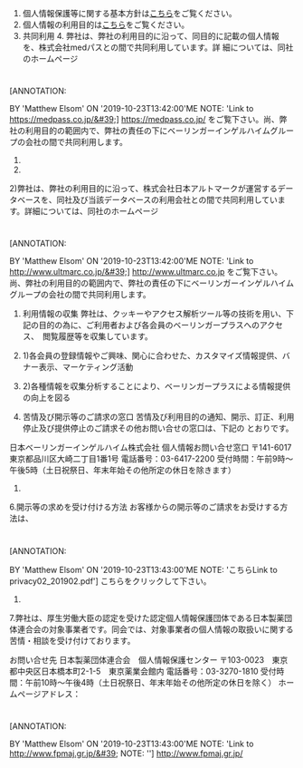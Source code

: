 
1. 個人情報保護等に関する基本方針は[こちら](#)をご覧ください。
2. 個人情報の利用目的は[こちら](#)をご覧ください。
3. 共同利用
	4. 弊社は、弊社の利用目的に沿って、同目的に記載の個人情報を、株式会社medパスとの間で共同利用しています。詳        細については、同社のホームページ
#
[ANNOTATION:

BY &#39;Matthew Elsom&#39;
ON &#39;2019-10-23T13:42:00&#39;ME
NOTE: &#39;Link to https://medpass.co.jp/&#39;]
https://medpass.co.jp/ をご覧下さい。尚、弊社の利用目的の範囲内で、弊社の責任の下にベーリンガーインゲルハイムグループの会社の間で共同利用します。

1.
  1.
2)弊社は、弊社の利用目的に沿って、株式会社日本アルトマークが運営するデータベースを、同社及び当該データベースの利用会社との間で共同利用しています。詳細については、同社のホームページ
#
[ANNOTATION:

BY &#39;Matthew Elsom&#39;
ON &#39;2019-10-23T13:42:00&#39;ME
NOTE: &#39;Link to http://www.ultmarc.co.jp/&#39;]
http://www.ultmarc.co.jp をご覧下さい。尚、弊社の利用目的の範囲内で、弊社の責任の下にベーリンガーインゲルハイムグループの会社の間で共同利用します。

1. 利用情報の収集
弊社は、クッキーやアクセス解析ツール等の技術を用い、下記の目的の為に、ご利用者および各会員のベーリンガープラスへのアクセス、　閲覧履歴等を収集しています。
  1. 1)各会員の登録情報やご興味、関心に合わせた、カスタマイズ情報提供、バナー表示、マーケティング活動
  2. 2)各種情報を収集分析することにより、ベーリンガープラスによる情報提供の向上を図る

1. 苦情及び開示等のご請求の窓口
苦情及び利用目的の通知、開示、訂正、利用停止及び提供停止のご請求その他お問い合せの窓口は、下記の        とおりです。

日本ベーリンガーインゲルハイム株式会社
個人情報お問い合せ窓口
〒141-6017　東京都品川区大崎二丁目1番1号
電話番号：03-6417-2200
受付時間：午前9時～午後5時（土日祝祭日、年末年始その他所定の休日を除きます）

1.
6.開示等の求めを受け付ける方法
お客様からの開示等のご請求をお受けする方法は、
#
[ANNOTATION:

BY &#39;Matthew Elsom&#39;
ON &#39;2019-10-23T13:43:00&#39;ME
NOTE: &#39;こちらLink to privacy02\_201902.pdf&#39;]
こちらをクリックして下さい。

1.
7.弊社は、厚生労働大臣の認定を受けた認定個人情報保護団体である日本製薬団体連合会の対象事業者です。同会では、対象事業者の個人情報の取扱いに関する苦情・相談を受け付けております。

お問い合せ先
日本製薬団体連合会　個人情報保護センター
〒103-0023　東京都中央区日本橋本町2-1-5　東京薬業会館内
電話番号：03-3270-1810
受付時間：午前10時～午後4時（土日祝祭日、年末年始その他所定の休日を除く）
ホームページアドレス：
#
[ANNOTATION:

BY &#39;Matthew Elsom&#39;
ON &#39;2019-10-23T13:43:00&#39;ME
NOTE: &#39;Link to http://www.fpmaj.gr.jp/&#39;
NOTE: &#39;&#39;]
http://www.fpmaj.gr.jp/
<!--stackedit_data:
eyJoaXN0b3J5IjpbLTExMjAxNDg5MTVdfQ==
-->